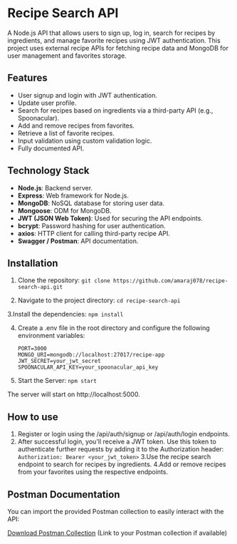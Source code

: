 # Recipe Search API

A Node.js API that allows users to sign up, log in, search for recipes by ingredients, and manage favorite recipes using JWT authentication. This project uses external recipe APIs for fetching recipe data and MongoDB for user management and favorites storage.

## Features

- User signup and login with JWT authentication.
- Update user profile.
- Search for recipes based on ingredients via a third-party API (e.g., Spoonacular).
- Add and remove recipes from favorites.
- Retrieve a list of favorite recipes.
- Input validation using custom validation logic.
- Fully documented API.

## Technology Stack

- **Node.js**: Backend server.
- **Express**: Web framework for Node.js.
- **MongoDB**: NoSQL database for storing user data.
- **Mongoose**: ODM for MongoDB.
- **JWT (JSON Web Token)**: Used for securing the API endpoints.
- **bcrypt**: Password hashing for user authentication.
- **axios**: HTTP client for calling third-party recipe API.
- **Swagger / Postman**: API documentation.

## Installation

1. Clone the repository:
   ```git clone https://github.com/amaraj078/recipe-search-api.git```

2. Navigate to the project directory:
   ```cd recipe-search-api ```

3.Install the dependencies:
    ```npm install```

4. Create a .env file in the root directory and configure the following environment variables:
    ```
    PORT=3000
    MONGO_URI=mongodb://localhost:27017/recipe-app
    JWT_SECRET=your_jwt_secret
    SPOONACULAR_API_KEY=your_spoonacular_api_key
    ``` 

5. Start the Server:
    ```npm start```

The server will start on http://localhost:5000.

## How to use
1. Register or login using the /api/auth/signup or /api/auth/login endpoints.
2. After successful login, you'll receive a JWT token. Use this token to authenticate further requests by adding it to the Authorization header:
```Authorization: Bearer <your_jwt_token>```
3.Use the recipe search endpoint to search for recipes by ingredients.
4.Add or remove recipes from your favorites using the respective endpoints.

## Postman Documentation
You can import the provided Postman collection to easily interact with the API:

[Download Postman Collection](https://web.postman.co/workspace/774db83b-64e5-41cc-87ea-5a423a970a5c/documentation/27369418-b04f9c3e-f8b3-44f3-aa60-640e9e9aef15) (Link to your Postman collection if available)

